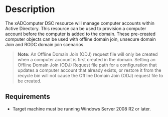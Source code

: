 # Description

The xADComputer DSC resource will manage computer accounts within Active Directory.
This resource can be used to provision a computer account before the computer is
added to the domain. These pre-created computer objects can be used with offline
domain join, unsecure domain Join and RODC domain join scenarios.

>**Note:** An Offline Domain Join (ODJ) request file will only be created
>when a computer account is first created in the domain. Setting an Offline
>Domain Join (ODJ) Request file path for a configuration that updates a
>computer account that already exists, or restore it from the recycle bin
>will not cause the Offline Domain Join (ODJ) request file to be created.

## Requirements

* Target machine must be running Windows Server 2008 R2 or later.
